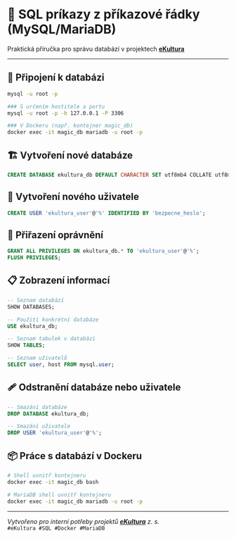 # 📘 SQL príkazy z příkazové řádky (MySQL/MariaDB)
  
Praktická příručka pro správu databází v projektech **[eKultura](https://www.ekultura.eu)**

---

## 🔗 Připojení k databázi
```bash
mysql -u root -p

### S určením hostitele a portu
mysql -u root -p -h 127.0.0.1 -P 3306

### V Dockeru (např. kontejner magic_db)
docker exec -it magic_db mariadb -u root -p
```

## 🏗️ Vytvoření nové databáze
```sql
CREATE DATABASE ekultura_db DEFAULT CHARACTER SET utf8mb4 COLLATE utf8mb4_general_ci;
```

## 👤 Vytvoření nového uživatele
```sql
CREATE USER 'ekultura_user'@'%' IDENTIFIED BY 'bezpecne_heslo';
```

## 🔐 Přiřazení oprávnění
```sql
GRANT ALL PRIVILEGES ON ekultura_db.* TO 'ekultura_user'@'%';
FLUSH PRIVILEGES;
```

## 📋 Zobrazení informací
```sql
-- Seznam databází
SHOW DATABASES;

-- Použití konkrétní databáze
USE ekultura_db;

-- Seznam tabulek v databázi
SHOW TABLES;

-- Seznam uživatelů
SELECT user, host FROM mysql.user;
```

## 🩹 Odstranění databáze nebo uživatele
```sql
-- Smazání databáze
DROP DATABASE ekultura_db;

-- Smazání uživatele
DROP USER 'ekultura_user'@'%';
```

## 📦 Práce s databází v Dockeru
```bash
# Shell uvnitř kontejneru
docker exec -it magic_db bash

# MariaDB shell uvnitř kontejneru
docker exec -it magic_db mariadb -u root -p
```

---

_Vytvořeno pro interní potřeby projektů **[eKultura](https://www.ekultura.eu)** z. s._  
`#eKultura #SQL #Docker #MariaDB`
